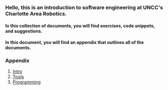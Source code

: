 ### Hello, this is an introduction to software engineering at UNCC's Charlotte Area Robotics.

#### In this collection of documents, you will find exercises, code snippets, and suggestions.

#### In this document, you will find an appendix that outlines all of the documents.

### Appendix
1. [Intro](https://github.com/FueledbyJordan/CARIntro/blob/master/Intro.md)
2. [Tools](https://github.com/FueledbyJordan/CARIntro/blob/master/Tools.md)
3. [Programming](https://github.com/FueledbyJordan/CARIntro/blob/master/Programming.md)
